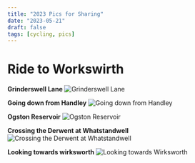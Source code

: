 ```yaml
---
title: "2023 Pics for Sharing"
date: "2023-05-21"
draft: false
tags: [cycling, pics]
---
```


# Ride to Workswirth

**Grinderswell Lane**
![Grinderswell Lane](20230521_135700.jpg)

**Going down from Handley**
![Going down from Handley](20230521_133358.jpg)

**Ogston Reservoir**
![Ogston Reservoir](20230521_133451.jpg)

**Crossing the Derwent at Whatstandwell**
![Crossing the Derwent at Whatstandwell](20230521_122705.jpg)

**Looking towards wirksworth**
![Looking towards Wirksworth](20230521_121114.jpg)
